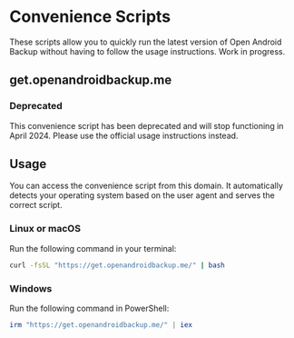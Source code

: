 # Convenience Scripts

These scripts allow you to quickly run the latest version of Open Android Backup without having to follow the usage instructions. Work in progress.

## get.openandroidbackup.me

### Deprecated

This convenience script has been deprecated and will stop functioning in April 2024. Please use the official usage instructions instead.

## Usage

You can access the convenience script from this domain. It automatically detects your operating system based on the user agent and serves the correct script.

### Linux or macOS

Run the following command in your terminal:

```bash
curl -fsSL "https://get.openandroidbackup.me/" | bash
```

### Windows

Run the following command in PowerShell:

```powershell
irm "https://get.openandroidbackup.me/" | iex
```

